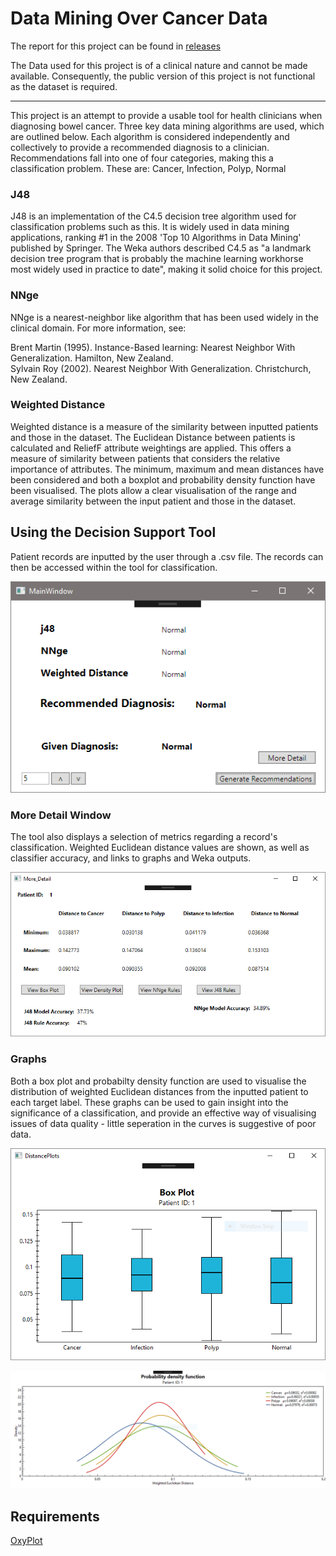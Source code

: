 # Data Mining Over Cancer Data
The report for this project can be found in [releases](https://github.com/DWhettam/Data-Mining-Over-Cancer-Data/releases)

The Data used for this project is of a clinical nature and cannot be made available. Consequently, the public version of this project is not functional as the dataset is required.

-----------------------------------------------

This project is an attempt to provide a usable tool for health clinicians when diagnosing bowel cancer.
Three key data mining algorithms are used, which are outlined below. Each algorithm is considered independently and collectively to provide a recommended diagnosis to a clinician. Recommendations fall into one of four categories, making this a classification problem. These are:
Cancer,
Infection,
Polyp,
Normal

### J48
J48 is an implementation of the C4.5 decision tree algorithm used for classification problems such as this. It is widely used in data mining applications, ranking \#1 in the 2008 'Top 10 Algorithms in Data Mining' published by Springer. The Weka authors described C4.5 as "a landmark decision tree program that is probably the machine learning workhorse most widely used in practice to date", making it solid choice for this project.

### NNge
NNge is a nearest-neighbor like algorithm that has been used widely in the clinical domain. For more information, see:  

Brent Martin (1995). Instance-Based learning: Nearest Neighbor With Generalization. Hamilton, New Zealand.  
Sylvain Roy (2002). Nearest Neighbor With Generalization. Christchurch, New Zealand.  

### Weighted Distance
Weighted distance is a measure of the similarity between inputted patients and those in the dataset. The Euclidean Distance between patients is calculated and ReliefF attribute weightings are applied. This offers a measure of similarity between patients that considers the relative importance of attributes. The minimum, maximum and mean distances have been considered and both a boxplot and probability density function have been visualised. The plots allow a clear visualisation of the range and average similarity between the input patient and those in the dataset. 

## Using the Decision Support Tool
Patient records are inputted by the user through a .csv file. The records can then be accessed within the tool for classification. 

![Classifying Records](https://github.com/DWhettam/Data-Mining-Over-Cancer-Data/blob/master/Images/ClassifyingTesting.PNG)

### More Detail Window
The tool also displays a selection of metrics regarding a record's classification. Weighted Euclidean distance values are shown, as well as classifier accuracy, and links to graphs and Weka outputs. 

![More Details](https://github.com/DWhettam/Data-Mining-Over-Cancer-Data/blob/master/Images/MoreDetailWindow.PNG)

### Graphs
Both a box plot and probabilty density function are used to visualise the distribution of weighted Euclidean distances from the inputted patient to each target label. These graphs can be used to gain insight into the significance of a classification, and provide an effective way of visualising issues of data quality - little seperation in the curves is suggestive of poor data.

![Box Plot](https://github.com/DWhettam/Data-Mining-Over-Cancer-Data/blob/master/Images/Patient1_BoxPlot.PNG)

![Prob Density](https://github.com/DWhettam/Data-Mining-Over-Cancer-Data/blob/master/Images/Patient1_DensityPlot.PNG)



## Requirements
[OxyPlot](https://github.com/oxyplot/oxyplot)


